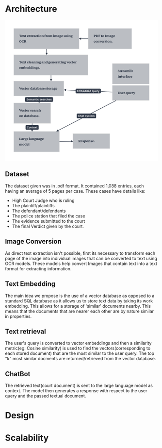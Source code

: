 # Architecture

![workflow](workflow.png)

## Dataset
The dataset given was in .pdf format. It contained 1,088 entries, each having an average of 5 pages per case. These cases have details like:

* High Court Judge who is ruling
* The plaintiff/plaintiffs
* The defendant/defendants
* The police station that filed the case
* The evidence submitted to the court
* The final Verdict given by the court.

## Image Conversion
As direct text extraction isn't possible, first its necessary to transform each page of the image into individual images that can be converted to text using OCR models.
These models help convert Images that contain text into a text format for extracting information.

## Text Embedding
The main idea we propose is the use of a vector database as opposed to a standard SQL database as it allows us to store text data by taking its work embedding.
This allows for a storage of 'similar' documents nearby. This means that the documents that are nearer each other are by nature similar in properties.

## Text retrieval
The user's query is converted to vector embeddings and then a similarity metric(eg: Cosine similarity) is used to find the vectors(corresponding to each stored document) that are the most similar to the user query. The top "k" most similar docments are returned/retrieved from the vector database.

## ChatBot
The retrieved text(court document) is sent to the large language model as context. The model then generates a response with respect to the user query and the passed textual document.

# Design






# Scalability



